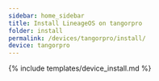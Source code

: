 ```yaml
---
sidebar: home_sidebar
title: Install LineageOS on tangorpro
folder: install
permalink: /devices/tangorpro/install/
device: tangorpro
---
```

{% include templates/device_install.md %}
